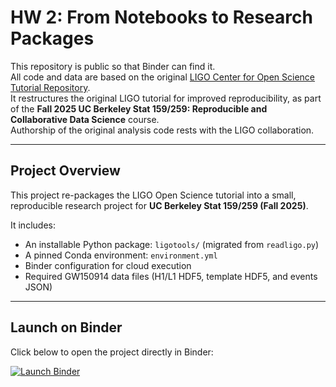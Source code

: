 # HW 2: From Notebooks to Research Packages

This repository is public so that Binder can find it.  
All code and data are based on the original [LIGO Center for Open Science Tutorial Repository](https://github.com/losc-tutorial/LOSCTutorials).  
It restructures the original LIGO tutorial for improved reproducibility, as part of the **Fall 2025 UC Berkeley Stat 159/259: Reproducible and Collaborative Data Science** course.  
Authorship of the original analysis code rests with the LIGO collaboration.

---

## Project Overview

This project re-packages the LIGO Open Science tutorial into a small, reproducible research project for **UC Berkeley Stat 159/259 (Fall 2025)**.

It includes:

-  An installable Python package: `ligotools/` (migrated from `readligo.py`)
-  A pinned Conda environment: `environment.yml`
-  Binder configuration for cloud execution
-  Required GW150914 data files (H1/L1 HDF5, template HDF5, and events JSON)

---

## Launch on Binder

Click below to open the project directly in Binder:

[![Launch Binder](https://mybinder.org/badge_logo.svg)](https://mybinder.org/v2/gh/UCB-stat-159-f25/hw-2-rileyyu777/HEAD?labpath=LOSC_Event_tutorial.ipynb)

